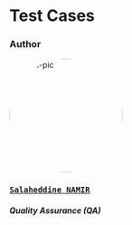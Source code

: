 # Test Cases

### Author

![profil-pic](https://avatars.githubusercontent.com/u/71770514?v=4)
### [**`Salaheddine NAMIR`**](https://github.com/T3rryc)
##### *Quality Assurance (QA)*

<div><style>
    img[alt=profil-pic] { width: 200px; border-radius: 50%; }
</style></div>